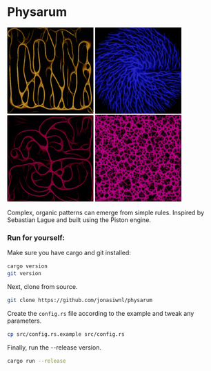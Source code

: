 # Physarum

<div>
    <img src="images/physarum1.png" width="200px" />
    <img src="images/physarum2.png" width="200px" />
    <img src="images/physarum3.png" width="200px" />
    <img src="images/physarum4.png" width="200px" />
</div>

Complex, organic patterns can emerge from simple rules. Inspired by Sebastian Lague and built using the Piston engine.

### Run for yourself:
Make sure you have cargo and git installed:
```bash
cargo version
git version
```
Next, clone from source.
```bash
git clone https://github.com/jonasiwnl/physarum
```
Create the `config.rs` file according to the example and tweak any parameters.
```bash
cp src/config.rs.example src/config.rs
```
Finally, run the --release version.
```bash
cargo run --release
```
